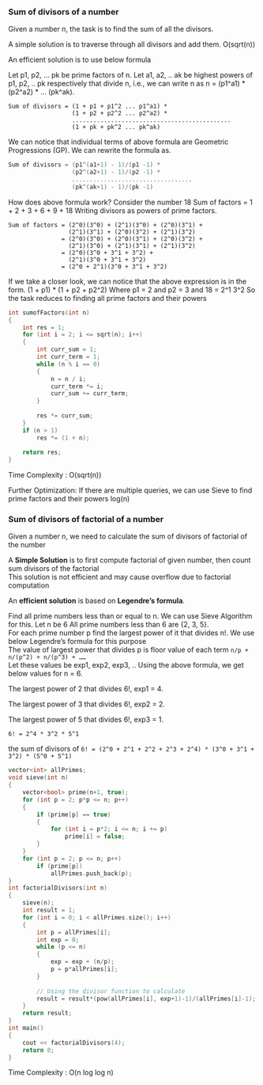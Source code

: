 ### Sum of divisors of a number	

Given a number n, the task is to find the sum of all the divisors.

A simple solution is to traverse through all divisors and add them. O(sqrt(n))

An efficient solution is to use below formula

Let p1, p2, … pk be prime factors of n. Let a1, a2, .. ak be highest powers of p1, p2, .. pk respectively 
that divide n, i.e., we can write n as n = (p1^a1) * (p2^a2)  *  … (pk^ak).
```
Sum of divisors = (1 + p1 + p1^2 ... p1^a1) * 
                  (1 + p2 + p2^2 ... p2^a2) *
                  .............................................
                  (1 + pk + pk^2 ... pk^ak) 
```
We can notice that individual terms of above 
formula are Geometric Progressions (GP). We
can rewrite the formula as.
```cpp
Sum of divisors = (p1^(a1+1) - 1)/(p1 -1) * 
                  (p2^(a2+1) - 1)/(p2 -1) *
                  ..................................
                  (pk^(ak+1) - 1)/(pk -1)
```
How does above formula work?
Consider the number 18
Sum of factors = 1 + 2 + 3 + 6 + 9 + 18
Writing divisors as powers of prime factors.
````
Sum of factors = (2^0)(3^0) + (2^1)(3^0) + (2^0)(3^1) +
                 (2^1)(3^1) + (2^0)(3^2) + (2^1)(3^2)
               = (2^0)(3^0) + (2^0)(3^1) + (2^0)(3^2) +
                 (2^1)(3^0) + (2^1)(3^1) + (2^1)(3^2)
               = (2^0)(3^0 + 3^1 + 3^2) + 
                 (2^1)(3^0 + 3^1 + 3^2)
               = (2^0 + 2^1)(3^0 + 3^1 + 3^2)
````
If we take a closer look, we can notice that the above expression is in the form. (1 + p1) * (1 + p2 + p2^2)
Where p1 = 2 and p2 = 3 and 18 = 2^1  3^2
So the task reduces to finding all prime factors and their powers
```cpp
int sumofFactors(int n) 
{ 
    int res = 1; 
    for (int i = 2; i <= sqrt(n); i++) 
    { 
        int curr_sum = 1; 
        int curr_term = 1; 
        while (n % i == 0)
        {  
            n = n / i; 
            curr_term *= i; 
            curr_sum += curr_term; 
        } 
  
        res *= curr_sum; 
    } 
    if (n > 1) 
        res *= (1 + n); 
  
    return res; 
} 
```
Time Complexity : O(sqrt(n))

Further Optimization: If there are multiple queries, we can use Sieve to find prime factors and their powers  log(n)



### Sum of divisors of factorial of a number	
Given a number n, we need to calculate the sum of divisors of factorial of the number	

A **Simple Solution** is to first compute factorial of given number, then count sum divisors of the factorial	
This solution is not efficient and may cause overflow due to factorial computation	

An **efficient solution** is based on **Legendre’s formula**.

Find all prime numbers less than or equal to n. We can use Sieve Algorithm for this. Let n be 6	
All prime numbers less than 6 are {2, 3, 5}.	
For each prime number p find the largest power of it that divides n!. We use below Legendre’s formula for this purpose	
The value of largest power that divides p is floor value of each term `n/p + n/(p^2) + n/(p^3) + ……`	
Let these values be exp1, exp2, exp3, .. Using the above formula, we get below values for n = 6.	


The largest power of 2 that divides 6!, exp1 = 4.	

The largest power of 3 that divides 6!, exp2 = 2.	

The largest power of 5 that divides 6!, exp3 = 1.	

`6! = 2^4 * 3^2 * 5^1`	

the sum of divisors of `6! = (2^0 + 2^1 + 2^2 + 2^3 + 2^4) * (3^0 + 3^1 + 3^2) * (5^0 + 5^1)`	

```cpp	
vector<int> allPrimes; 	
void sieve(int n) 	
{ 	
    vector<bool> prime(n+1, true); 	
    for (int p = 2; p*p <= n; p++) 	
    { 	
        if (prime[p] == true) 	
        { 	
            for (int i = p*2; i <= n; i += p) 	
                prime[i] = false; 	
        } 	
    } 	
    for (int p = 2; p <= n; p++) 	
        if (prime[p]) 	
            allPrimes.push_back(p); 	
} 	
int factorialDivisors(int n) 	
{ 	
    sieve(n);	
    int result = 1; 	
    for (int i = 0; i < allPrimes.size(); i++) 	
    { 	
        int p = allPrimes[i]; 	
        int exp = 0; 	
        while (p <= n) 	
        { 	
            exp = exp + (n/p); 	
            p = p*allPrimes[i]; 	
        } 	
  	
        // Using the divisor function to calculate 	
        result = result*(pow(allPrimes[i], exp+1)-1)/(allPrimes[i]-1); 	
    } 	
    return result; 	
} 	
int main() 	
{ 	
    cout << factorialDivisors(4); 	
    return 0; 	
} 	
```	
Time Complexity : O(n log log n)

